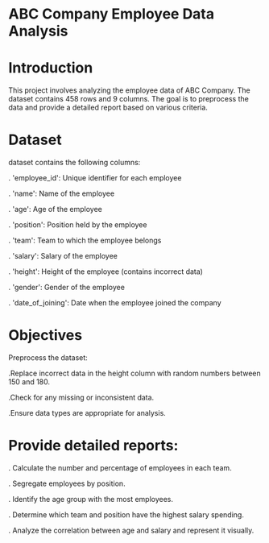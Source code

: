 # ABC Company Employee Data Analysis

# Introduction
  This project involves analyzing the employee data of ABC Company. The dataset contains 458 rows and 9 columns. The goal is to preprocess the data and provide a detailed report based on various criteria.

# Dataset
 dataset contains the following columns:

. 'employee_id': Unique identifier for each employee

. 'name': Name of the employee

. 'age': Age of the employee

. 'position': Position held by the employee

. 'team': Team to which the employee belongs

. 'salary': Salary of the employee

. 'height': Height of the employee (contains incorrect data)

. 'gender': Gender of the employee

. 'date_of_joining': Date when the employee joined the company

# Objectives
  Preprocess the dataset:

  .Replace incorrect data in the height column with random numbers between 150 and 180.
  
 .Check for any missing or inconsistent data.
 
 .Ensure data types are appropriate for analysis.
 
# Provide detailed reports:

. Calculate the number and percentage of employees in each team.

. Segregate employees by position.

. Identify the age group with the most employees.

. Determine which team and position have the highest salary spending.

. Analyze the correlation between age and salary and represent it visually.
